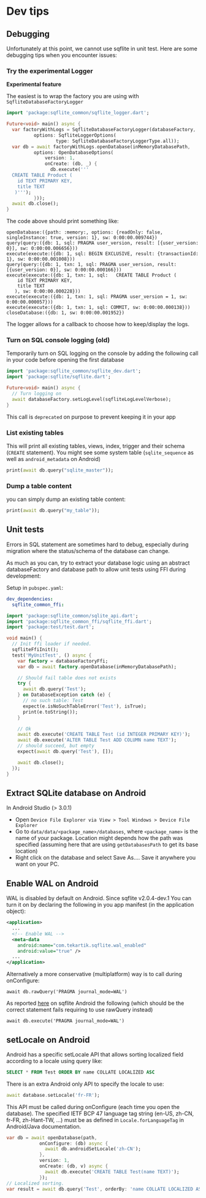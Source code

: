 # Dev tips

## Debugging

Unfortunately at this point, we cannot use sqflite in unit test.
Here are some debugging tips when you encounter issues:

### Try the experimental Logger

**Experimental feature**

The easiest is to wrap the factory you are using with `SqfliteDatabaseFactoryLogger`

```dart
import 'package:sqflite_common/sqflite_logger.dart';

Future<void> main() async {
  var factoryWithLogs = SqfliteDatabaseFactoryLogger(databaseFactory,
          options: SqfliteLoggerOptions(
                  type: SqfliteDatabaseFactoryLoggerType.all));
  var db = await factoryWithLogs.openDatabase(inMemoryDatabasePath,
          options: OpenDatabaseOptions(
              version: 1,
              onCreate: (db, _) {
                db.execute('''
  CREATE TABLE Product (
    id TEXT PRIMARY KEY,
    title TEXT
   )''');
          }));
  await db.close();
}
```

The code above should print something like:

```
openDatabase:({path: :memory:, options: {readOnly: false, singleInstance: true, version: 1}, sw: 0:00:00.009744})
query(query:({db: 1, sql: PRAGMA user_version, result: [{user_version: 0}], sw: 0:00:00.006656}))
execute(execute:({db: 1, sql: BEGIN EXCLUSIVE, result: {transactionId: 1}, sw: 0:00:00.001008}))
query(query:({db: 1, txn: 1, sql: PRAGMA user_version, result: [{user_version: 0}], sw: 0:00:00.000166}))
execute(execute:({db: 1, txn: 1, sql:   CREATE TABLE Product (
    id TEXT PRIMARY KEY,
    title TEXT
   ), sw: 0:00:00.000228}))
execute(execute:({db: 1, txn: 1, sql: PRAGMA user_version = 1, sw: 0:00:00.000057}))
execute(execute:({db: 1, txn: 1, sql: COMMIT, sw: 0:00:00.000138}))
closeDatabase:({db: 1, sw: 0:00:00.001952})
```

The logger allows for a callback to choose how to keep/display the logs.

### Turn on SQL console logging (old)

Temporarily turn on SQL logging on the console by adding the following call in your code before opening the first database

````dart
import 'package:sqflite_common/sqflite_dev.dart';
import 'package:sqflite/sqflite.dart';

Future<void> main() async {
  // Turn logging on
  await databaseFactory.setLogLevel(sqfliteLogLevelVerbose);
}
````

This call is `deprecated` on purpose to prevent keeping it in your app

### List existing tables

This will print all existing tables, views, index, trigger and their schema (`CREATE` statement).
You might see some system table (`sqlite_sequence` as well as `android_metadata` on Android)


````dart
print(await db.query("sqlite_master"));
````

### Dump a table content

you can simply dump an existing table content:

````dart
print(await db.query("my_table"));
````

## Unit tests

Errors in SQL statement are sometimes hard to debug, especially during migration where the status/schema
of the database can change.

As much as you can, try to extract your database logic using an abstract databaseFactory and database path
to allow unit tests using FFI during development:

Setup in `pubspec.yaml`:

```yaml
dev_dependencies:
  sqflite_common_ffi:
```

```dart
import 'package:sqflite_common/sqlite_api.dart';
import 'package:sqflite_common_ffi/sqflite_ffi.dart';
import 'package:test/test.dart';

void main() {
  // Init ffi loader if needed.
  sqfliteFfiInit();
  test('MyUnitTest', () async {
    var factory = databaseFactoryFfi;
    var db = await factory.openDatabase(inMemoryDatabasePath);

    // Should fail table does not exists
    try {
      await db.query('Test');
    } on DatabaseException catch (e) {
      // no such table: Test
      expect(e.isNoSuchTableError('Test'), isTrue);
      print(e.toString());
    }

    // Ok
    await db.execute('CREATE TABLE Test (id INTEGER PRIMARY KEY)');
    await db.execute('ALTER TABLE Test ADD COLUMN name TEXT');
    // should succeed, but empty
    expect(await db.query('Test'), []);

    await db.close();
  });
}
```
## Extract SQLite database on Android

In Android Studio (> 3.0.1)
* Open `Device File Explorer via View > Tool Windows > Device File Explorer`
* Go to `data/data/<package_name>/databases`, where `<package_name>` is the name of your package.
  Location might depends how the path was specified (assuming here that are using `getDatabasesPath` to get its base location)
* Right click on the database and select Save As.... Save it anywhere you want on your PC.

## Enable WAL on Android

WAL is disabled by default on Android. Since sqflite v2.0.4-dev.1 You can turn it on by declaring the 
following in you app manifest (in the application object):

```xml
<application>
  ...
  <!-- Enable WAL -->
  <meta-data
    android:name="com.tekartik.sqflite.wal_enabled"
    android:value="true" />
  ...
</application>
```

Alternatively a more conservative (multiplatform) way is to call during onConfigure:

```db
await db.rawQuery('PRAGMA journal_mode=WAL')
```

As reported [here](https://github.com/tekartik/sqflite/issues/929) on sqflite Android the following (which should be the correct statement fails requiring to use rawQuery instead)

```db
await db.execute('PRAGMA journal_mode=WAL')
```

## setLocale on Android

Android has a specific setLocale API that allows sorting localized field according to a locale using query like:

```sql
SELECT * FROM Test ORDER BY name COLLATE LOCALIZED ASC
```

There is an extra Android only API to specify the locale to use:
```dart
await database.setLocale('fr-FR');
```

This API must be called during onConfigure (each time you open the database). The specified IETF BCP 47 language tag
string (en-US, zh-CN, fr-FR, zh-Hant-TW, ...) must be as defined in
`Locale.forLanguageTag` in Android/Java documentation.

```dart
var db = await openDatabase(path,
            onConfigure: (db) async {
              await db.androidSetLocale('zh-CN');
            },
            version: 1,
            onCreate: (db, v) async {
              await db.execute('CREATE TABLE Test(name TEXT)');
            });
// Localized sorting.
var result = await db.query('Test', orderBy: 'name COLLATE LOCALIZED ASC'));
```